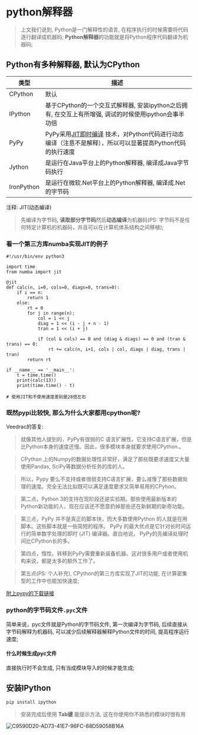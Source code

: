 # python解释器

> 上文我们说到, Python是一门解释性的语言, 在程序执行的时候需要将代码逐行翻译成机器码; **Python解释器**的功能就是将Python程序代码翻译为机器码;  


## Python有多种解释器, 默认为CPython

| 类型 | 描述 |
| --- | --- | 
|  CPython  |   默认  |  
|  IPython  |   基于CPython的一个交互式解释器, 安装ipython之后拥有, 在交互上有所增强, 调试的时候使用ipython会事半功倍 |
|  PyPy  |   PyPy采用[JIT即时编译](https://en.wikipedia.org/wiki/Just-in-time_compilation) 技术，对Python代码进行动态编译（注意不是解释），所以可以显著提高Python代码的执行速度|
|  Jython  |  是运行在Java平台上的Python解释器, 编译成Java字节码执行  |
|  IronPython  |   是运行在微软.Net平台上的Python解释器, 编译成.Net的字节码 |

注释: JIT(动态编译)

> 先编译为字节码, **读取部分字节码**然后**动态编译**为机器码(PS: 字节码不是任何特定计算机的机器码，并且可以在计算机体系结构之间移植);

### 看一个第三方库numba实现JIT的例子

```
#!/usr/bin/env python3

import time
from numba import jit

@jit
def calc(n, i=0, cols=0, diags=0, trans=0):
    if i == n:
        return 1
    else:
        rt = 0
        for j in range(n):
            col = 1 << j
            diag = 1 << (i - j + n - 1)
            tran = 1 << (i + j)

            if (col & cols) == 0 and (diag & diags) == 0 and (tran & trans) == 0:
                rt += calc(n, i+1, cols | col, diags | diag, trans | tran)
        return rt

if __name__ == '__main__':
    t = time.time()
    print(calc(13))
    print(time.time() - t)
    
# 使用JIT和不使用速度差别是28倍左右
```

### 既然pypi比较快, 那么为什么大家都用cpython呢?

Veedrac的答复: 

>就像其他人提到的，PyPy有很弱的C 语言扩展性。它支持C语言扩展，但是比Python本身的速度还慢。因此，很多模块本身就要求使用CPython.。

>CPython 上的Numpy的数据处理性非常好，满足了那些既要求速度又大量使用Pandas, SciPy等数据分析任务的库的人。

>所以，Pypy 要么不支持或者很弱支持C语言扩展，要么减慢了那些数据处理的速度。完全无法比拟既可以满足速度要求又简单易用的CPyhon。

>第二点，Python 3的支持在现阶段还是实验期。那些使用最新版本的Python新功能的人，现在应该还不愿意扔掉那些还在新鲜期的新奇功能。

>第三点，PyPy 并不是真正的脚本快，而大多数使用Python 的人就是在用脚本。这些脚本就是一些简短的程序。 PyPy 的最大优点是它针对长时间运行的简单数字处理的即时 (JIT) 编译器。直白地说， PyPy的先编译处理时间比CPython长的多。

>第四点，惰性。转移到PyPy需要重新装备机器。这对很多用户或者使用机构来说，都是太多的额外工作了。

>第五点(PS: 个人补充), CPython的第三方库实现了JIT的功能, 在计算密集型的工作中也能加快速度;


[附上pypy的下载链接](http://pypy.org/download.html)


### python的字节码文件`.pyc`文件

简单来说，pyc文件就是Python的字节码文件, 第一次编译为字节码, 后续直接从字节码解释为机器码, 可以减少后续解释器解释Python文件的时间, 提高程序运行速度;

#### 什么时候生成pyc文件

直接执行时不会生成, 只有当成模块导入的时候才能生成;
 
## 安装IPython

```python
pip install ipython
```

> 安装完成后使用 **Tab键** 能提示方法, 这在你使用你不熟悉的模块时很有用  

![C9590D20-AD73-41E7-96FC-68D59058B16A](https://qn.imdancer.com/C9590D20-AD73-41E7-96FC-68D59058B16A.png)

